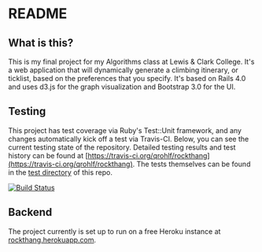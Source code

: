 README
=======

What is this?
-------------
This is my final project for my Algorithms class at Lewis & Clark College. It's a web application that will dynamically generate a climbing itinerary, or ticklist, based on the preferences that you specify. It's based on Rails 4.0 and uses d3.js for the graph visualization and Bootstrap 3.0 for the UI.

Testing
---------
This project has test coverage via Ruby's Test::Unit framework, and any changes automatically kick off a test via Travis-CI. Below, you can see the current testing state of the repository. Detailed testing results and test history can be found at [https://travis-ci.org/qrohlf/rockthang](https://travis-ci.org/qrohlf/rockthang).  The tests themselves can be found in the [test directory](https://github.com/qrohlf/rockthang/tree/master/test) of this repo.

[![Build Status](https://travis-ci.org/qrohlf/rockthang.png)](https://travis-ci.org/qrohlf/rockthang)

Backend
--------
The project currently is set up to run on a free Heroku instance at [rockthang.herokuapp.com](http://rockthang.herokuapp.com/).